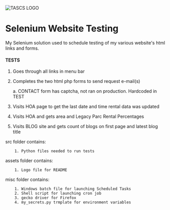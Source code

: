 ![TASCS LOGO](./assets/logo.png)

# Selenium Website Testing
My Selenium solution used to schedule testing of my various website's html links and forms.


#### TESTS

1. Goes through all links in menu bar
2. Completes the two html php forms to send request e-mail(s)

   a. CONTACT form has captcha, not ran on production. Hardcoded in TEST

4. Visits HOA page to get the last date and time rental data was updated 
4. Visits HOA and gets area and Legacy Parc Rental Percentages 
5. Visits BLOG site and gets count of blogs on first page and latest blog title

src folder contains: 

        1. Python files needed to run tests

assets folder contains:

        1. Logo file for README

misc folder contains: 

        1. Windows batch file for launching Scheduled Tasks 
        2. Shell script for launching cron job 
        3. gecko driver for Firefox
        4. my_secrets.py trmplate for environment variables